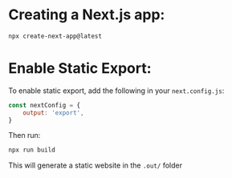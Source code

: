# Creating a Next.js app:

```bash
npx create-next-app@latest
```

# Enable Static Export:

To enable static export, add the following in your `next.config.js`:

```js
const nextConfig = {
    output: 'export',
}
```

Then run:

```bash
npx run build
```

This will generate a static website in the `.out/` folder